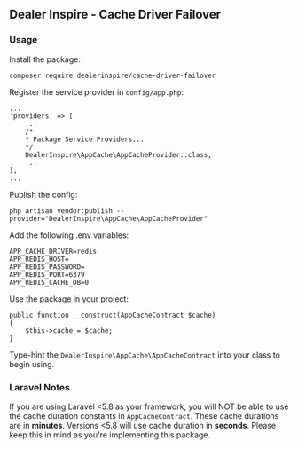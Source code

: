 ## Dealer Inspire - Cache Driver Failover

### Usage

Install the package:
```
composer require dealerinspire/cache-driver-failover
```

Register the service provider in `config/app.php`:
```
...
'providers' => [
    ...
    /*
    * Package Service Providers...
    */
    DealerInspire\AppCache\AppCacheProvider::class,
    ...
],
...
```

Publish the config:
```
php artisan vendor:publish --provider="DealerInspire\AppCache\AppCacheProvider"
```

Add the following .env variables:
```
APP_CACHE_DRIVER=redis
APP_REDIS_HOST=
APP_REDIS_PASSWORD=
APP_REDIS_PORT=6379
APP_REDIS_CACHE_DB=0
```

Use the package in your project:
```
public function __construct(AppCacheContract $cache)
{
    $this->cache = $cache;
}
```
Type-hint the `DealerInspire\AppCache\AppCacheContract` into your class to begin using.

### Laravel Notes

If you are using Laravel <5.8 as your framework, you will NOT be able to use the cache duration
constants in `AppCacheContract`. These cache durations are in **minutes**. Versions <5.8 will use
cache duration in **seconds**. Please keep this in mind as you're implementing this package.